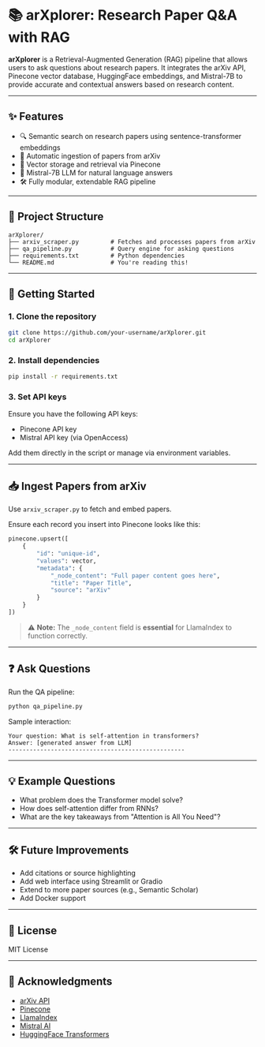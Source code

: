 # 📚 arXplorer: Research Paper Q&A with RAG

**arXplorer** is a Retrieval-Augmented Generation (RAG) pipeline that allows users to ask questions about research papers. It integrates the arXiv API, Pinecone vector database, HuggingFace embeddings, and Mistral-7B to provide accurate and contextual answers based on research content.

---

## ✨ Features

- 🔍 Semantic search on research papers using sentence-transformer embeddings
- 📑 Automatic ingestion of papers from arXiv
- 💾 Vector storage and retrieval via Pinecone
- 🧠 Mistral-7B LLM for natural language answers
- 🛠️ Fully modular, extendable RAG pipeline

---

## 📁 Project Structure

```
arXplorer/
├── arxiv_scraper.py         # Fetches and processes papers from arXiv
├── qa_pipeline.py           # Query engine for asking questions
├── requirements.txt         # Python dependencies
└── README.md                # You're reading this!
```

---

## 🚀 Getting Started

### 1. Clone the repository

```bash
git clone https://github.com/your-username/arXplorer.git
cd arXplorer
```

### 2. Install dependencies

```bash
pip install -r requirements.txt
```

### 3. Set API keys

Ensure you have the following API keys:

- Pinecone API key
- Mistral API key (via OpenAccess)

Add them directly in the script or manage via environment variables.

---

## 📥 Ingest Papers from arXiv

Use `arxiv_scraper.py` to fetch and embed papers.

Ensure each record you insert into Pinecone looks like this:

```python
pinecone.upsert([
    {
        "id": "unique-id",
        "values": vector,
        "metadata": {
            "_node_content": "Full paper content goes here",
            "title": "Paper Title",
            "source": "arXiv"
        }
    }
])
```

> ⚠️ **Note:** The `_node_content` field is **essential** for LlamaIndex to function correctly.

---

## ❓ Ask Questions

Run the QA pipeline:

```bash
python qa_pipeline.py
```

Sample interaction:

```
Your question: What is self-attention in transformers?
Answer: [generated answer from LLM]
--------------------------------------------------
```

---

## 💡 Example Questions

- What problem does the Transformer model solve?
- How does self-attention differ from RNNs?
- What are the key takeaways from "Attention is All You Need"?

---

## 🛠️ Future Improvements

- Add citations or source highlighting
- Add web interface using Streamlit or Gradio
- Extend to more paper sources (e.g., Semantic Scholar)
- Add Docker support

---

## 📜 License

MIT License

---

## 🙏 Acknowledgments

- [arXiv API](https://arxiv.org/help/api/)
- [Pinecone](https://www.pinecone.io/)
- [LlamaIndex](https://www.llamaindex.ai/)
- [Mistral AI](https://docs.mistral.ai/)
- [HuggingFace Transformers](https://huggingface.co/)
